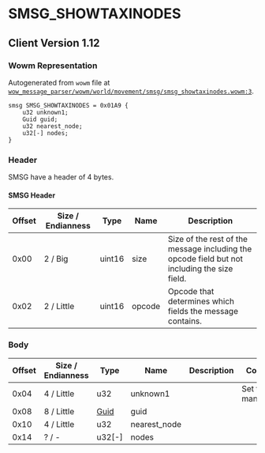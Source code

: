 # SMSG_SHOWTAXINODES

## Client Version 1.12

### Wowm Representation

Autogenerated from `wowm` file at [`wow_message_parser/wowm/world/movement/smsg/smsg_showtaxinodes.wowm:3`](https://github.com/gtker/wow_messages/tree/main/wow_message_parser/wowm/world/movement/smsg/smsg_showtaxinodes.wowm#L3).
```rust,ignore
smsg SMSG_SHOWTAXINODES = 0x01A9 {
    u32 unknown1;
    Guid guid;
    u32 nearest_node;
    u32[-] nodes;
}
```
### Header

SMSG have a header of 4 bytes.

#### SMSG Header

| Offset | Size / Endianness | Type   | Name   | Description |
| ------ | ----------------- | ------ | ------ | ----------- |
| 0x00   | 2 / Big           | uint16 | size   | Size of the rest of the message including the opcode field but not including the size field.|
| 0x02   | 2 / Little        | uint16 | opcode | Opcode that determines which fields the message contains.|

### Body

| Offset | Size / Endianness | Type | Name | Description | Comment |
| ------ | ----------------- | ---- | ---- | ----------- | ------- |
| 0x04 | 4 / Little | u32 | unknown1 |  | Set to 1 in mangoszero |
| 0x08 | 8 / Little | [Guid](../spec/packed-guid.md) | guid |  |  |
| 0x10 | 4 / Little | u32 | nearest_node |  |  |
| 0x14 | ? / - | u32[-] | nodes |  |  |

